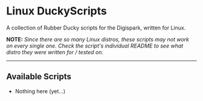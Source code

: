 # Linux DuckyScripts

A collection of Rubber Ducky scripts for the Digispark, written for Linux.

**NOTE:** *Since there are so many Linux distros, these scripts may not work on every single one. Check the script's individual README to see what distro they were written for / tested on.*

***

## Available Scripts

- Nothing here (yet...)
